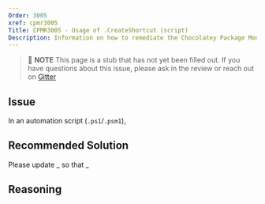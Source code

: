 ```yaml
---
Order: 3005
xref: cpmr3005
Title: CPMR3005 - Usage of .CreateShortcut (script)
Description: Information on how to remediate the Chocolatey Package Moderation Rule 3005
---
```


> :memo: **NOTE** This page is a stub that has not yet been filled out. If you have questions about this issue, please ask in the review or reach out on [Gitter](https://gitter.im/chocolatey/chocolatey.org)

## Issue

In an automation script (`.ps1`/`.psm1`),

## Recommended Solution

Please update _ so that _

## Reasoning
